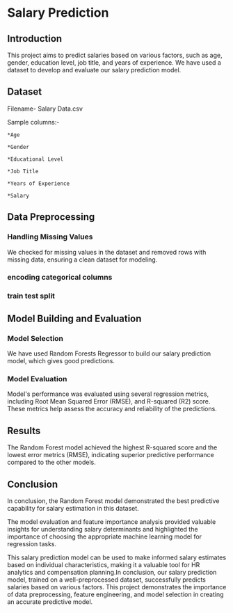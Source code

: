 # Salary Prediction

## Introduction
This project aims to predict salaries based on various factors, such as age, gender, education level, job title, and years of experience. We have used a dataset to develop and evaluate our salary prediction model.

## Dataset
Filename- Salary Data.csv

Sample columns:- 

    *Age
    
    *Gender
    
    *Educational Level
    
    *Job Title
    
    *Years of Experience
    
    *Salary
    
## Data Preprocessing

### Handling Missing Values
We checked for missing values in the dataset and removed rows with missing data, ensuring a clean dataset for modeling.

### encoding categorical columns

### train test split

## Model Building and Evaluation

### Model Selection
We have used Random Forests Regressor to build our salary prediction model, which gives good predictions.

### Model Evaluation

Model's performance was evaluated using several regression metrics, including Root Mean Squared Error (RMSE), and R-squared (R2) score. These metrics help assess the accuracy and reliability of the predictions.

## Results

The Random Forest model achieved the highest R-squared score and the lowest error metrics (RMSE), indicating superior predictive performance compared to the other models.

## Conclusion

In conclusion, the Random Forest model demonstrated the best predictive capability for salary estimation in this dataset. 

The model evaluation and feature importance analysis provided valuable insights for understanding salary determinants and highlighted the importance of choosing the appropriate machine learning model for regression tasks.

This salary prediction model can be used to make informed salary estimates based on individual characteristics, making it a valuable tool for HR analytics and compensation planning.In conclusion, our salary prediction model, trained on a well-preprocessed dataset, successfully predicts salaries based on various factors. This project demonstrates the importance of data preprocessing, feature engineering, and model selection in creating an accurate predictive model.
